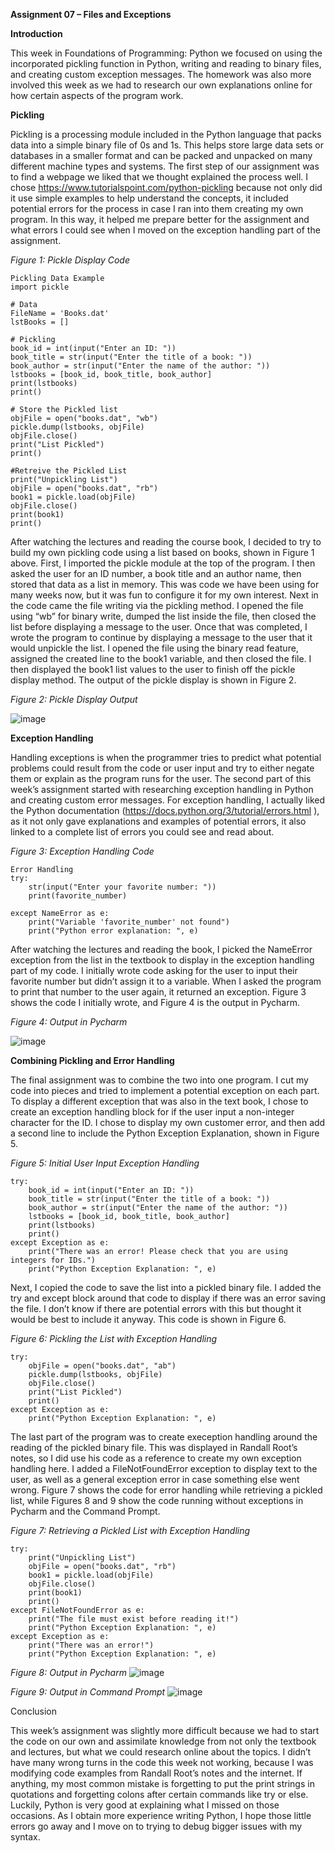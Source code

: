 **Assignment 07 – Files and Exceptions** 

**Introduction**
 
This week in Foundations of Programming: Python we focused on using the incorporated pickling function in Python, writing and reading to binary files, and creating custom exception messages. The homework was also more involved this week as we had to research our own explanations online for how certain aspects of the program work.
 
**Pickling**

Pickling is a processing module included in the Python language that packs data into a simple binary file of 0s and 1s. This helps store large data sets or databases in a smaller format and can be packed and unpacked on many different machine types and systems. The first step of our assignment was to find a webpage we liked that we thought explained the process well. I chose https://www.tutorialspoint.com/python-pickling because not only did it use simple examples to help understand the concepts, it included potential errors for the process in case I ran into them creating my own program. In this way, it helped me prepare better for the assignment and what errors I could see when I moved on the exception handling part of the assignment. 

_Figure 1: Pickle Display Code_
~~~
Pickling Data Example
import pickle

# Data
FileName = 'Books.dat'
lstBooks = []

# Pickling
book_id = int(input("Enter an ID: "))
book_title = str(input("Enter the title of a book: "))
book_author = str(input("Enter the name of the author: "))
lstbooks = [book_id, book_title, book_author]
print(lstbooks)
print()

# Store the Pickled list
objFile = open("books.dat", "wb")
pickle.dump(lstbooks, objFile)
objFile.close()
print("List Pickled")
print()

#Retreive the Pickled List
print("Unpickling List")
objFile = open("books.dat", "rb")
book1 = pickle.load(objFile)
objFile.close()
print(book1)
print()
~~~
After watching the lectures and reading the course book, I decided to try to build my own pickling code using a list based on books, shown in Figure 1 above. First, I imported the pickle module at the top of the program. I then asked the user for an ID number, a book title and an author name, then stored that data as a list in memory. This was code we have been using for many weeks now, but it was fun to configure it for my own interest. Next in the code came the file writing via the pickling method. I opened the file using “wb” for binary write, dumped the list inside the file, then closed the list before displaying a message to the user. Once that was completed, I wrote the program to continue by displaying a message to the user that it would unpickle the list. I opened the file using the binary read feature, assigned the created line to the book1 variable, and then closed the file. I then displayed the book1 list values to the user to finish off the pickle display method. The output of the pickle display is shown in Figure 2.

_Figure 2: Pickle Display Output_

![image](https://user-images.githubusercontent.com/94942326/223216837-5484f457-8626-44b2-a513-23c34f86ac19.png)

**Exception Handling**

Handling exceptions is when the programmer tries to predict what potential problems could result from the code or user input and try to either negate them or explain as the program runs for the user. The second part of this week’s assignment started with researching exception handling in Python and creating custom error messages. For exception handling, I actually liked the Python documentation (https://docs.python.org/3/tutorial/errors.html ), as it not only gave explanations and examples of potential errors, it also linked to a complete list of errors you could see and read about. 

_Figure 3: Exception Handling Code_
~~~
Error Handling
try:
    str(input("Enter your favorite number: "))
    print(favorite_number)

except NameError as e:
    print("Variable 'favorite_number' not found")
    print("Python error explanation: ", e)
~~~

After watching the lectures and reading the book, I picked the NameError exception from the list in the textbook to display in the exception handling part of my code. I initially wrote code asking for the user to input their favorite number but didn’t assign it to a variable. When I asked the program to print that number to the user again, it returned an exception. Figure 3 shows the code I initially wrote, and Figure 4 is the output in Pycharm. 

_Figure 4: Output in Pycharm_

![image](https://user-images.githubusercontent.com/94942326/223216874-15bfe810-d03c-4af6-9896-f2cd39298916.png)

**Combining Pickling and Error Handling**

The final assignment was to combine the two into one program. I cut my code into pieces and tried to implement a potential exception on each part. To display a different exception that was also in the text book, I chose to create an exception handling block for if the user input a non-integer character for the ID. I chose to display my own customer error, and then add a second line to include the Python Exception Explanation, shown in Figure 5.

_Figure 5: Initial User Input Exception Handling_
~~~
try:
    book_id = int(input("Enter an ID: "))
    book_title = str(input("Enter the title of a book: "))
    book_author = str(input("Enter the name of the author: "))
    lstbooks = [book_id, book_title, book_author]
    print(lstbooks)
    print()
except Exception as e:
    print("There was an error! Please check that you are using integers for IDs.")
    print("Python Exception Explanation: ", e)
~~~

Next, I copied the code to save the list into a pickled binary file. I added the try and except block around that code to display if there was an error saving the file. I don’t know if there are potential errors with this but thought it would be best to include it anyway. This code is shown in Figure 6. 

_Figure 6: Pickling the List with Exception Handling_
~~~
try:
    objFile = open("books.dat", "ab")
    pickle.dump(lstbooks, objFile)
    objFile.close()
    print("List Pickled")
    print()
except Exception as e:
    print("Python Exception Explanation: ", e)
~~~

The last part of the program was to create exeception handling around the reading of the pickled binary file. This was displayed in Randall Root’s notes, so I did use his code as a reference to create my own exception handling here. I added a FileNotFoundError exception to display text to the user, as well as a general exception error in case something else went wrong. Figure 7 shows the code for error handling while retrieving a pickled list, while Figures 8 and 9 show the code running without exceptions in Pycharm and the Command Prompt. 

_Figure 7: Retrieving a Pickled List with Exception Handling_
~~~
try:
    print("Unpickling List")
    objFile = open("books.dat", "rb")
    book1 = pickle.load(objFile)
    objFile.close()
    print(book1)
    print()
except FileNotFoundError as e:
    print("The file must exist before reading it!")
    print("Python Exception Explanation: ", e)
except Exception as e:
    print("There was an error!")
    print("Python Exception Explanation: ", e)
~~~

_Figure 8: Output in Pycharm_
 ![image](https://user-images.githubusercontent.com/94942326/223216910-8aa06970-edb8-429c-8e8a-fdbb42131a3d.png)

_Figure 9: Output in Command Prompt_
![image](https://user-images.githubusercontent.com/94942326/223216931-88c03c7c-f086-4cb5-bae8-2f11b3238d30.png) 

Conclusion

This week’s assignment was slightly more difficult because we had to start the code on our own and assimilate knowledge from not only the textbook and lectures, but what we could research online about the topics. I didn’t have many wrong turns in the code this week not working, because I was modifying code examples from Randall Root’s notes and the internet. If anything, my most common mistake is forgetting to put the print strings in quotations and forgetting colons after certain commands like try or else. Luckily, Python is very good at explaining what I missed on those occasions. As I obtain more experience writing Python, I hope those little errors go away and I move on to trying to debug bigger issues with my syntax. 
